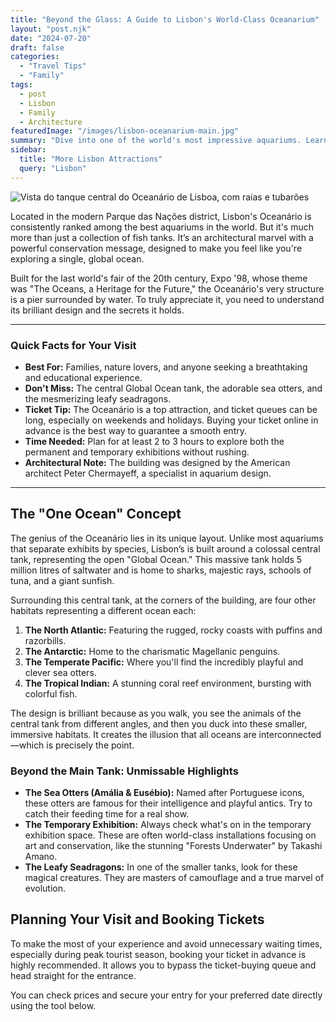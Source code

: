 ```yaml
---
title: "Beyond the Glass: A Guide to Lisbon's World-Class Oceanarium"
layout: "post.njk"
date: "2024-07-20"
draft: false
categories:
  - "Travel Tips"
  - "Family"
tags:
  - post
  - Lisbon
  - Family
  - Architecture
featuredImage: "/images/lisbon-oceanarium-main.jpg"
summary: "Dive into one of the world's most impressive aquariums. Learn about the unique 'one ocean' concept and the story behind its incredible design before your visit to Lisbon's Oceanário."
sidebar:
  title: "More Lisbon Attractions"
  query: "Lisbon"
---
```


![Vista do tanque central do Oceanário de Lisboa, com raias e tubarões](/images/lisbon-oceanarium-main.jpg)


Located in the modern Parque das Nações district, Lisbon's Oceanário is consistently ranked among the best aquariums in the world. But it's much more than just a collection of fish tanks. It’s an architectural marvel with a powerful conservation message, designed to make you feel like you're exploring a single, global ocean.

Built for the last world's fair of the 20th century, Expo '98, whose theme was "The Oceans, a Heritage for the Future," the Oceanário's very structure is a pier surrounded by water. To truly appreciate it, you need to understand its brilliant design and the secrets it holds.

---
### **Quick Facts for Your Visit**

*   **Best For:** Families, nature lovers, and anyone seeking a breathtaking and educational experience.
*   **Don't Miss:** The central Global Ocean tank, the adorable sea otters, and the mesmerizing leafy seadragons.
*   **Ticket Tip:** The Oceanário is a top attraction, and ticket queues can be long, especially on weekends and holidays. Buying your ticket online in advance is the best way to guarantee a smooth entry.
*   **Time Needed:** Plan for at least 2 to 3 hours to explore both the permanent and temporary exhibitions without rushing.
*   **Architectural Note:** The building was designed by the American architect Peter Chermayeff, a specialist in aquarium design.
---

## The "One Ocean" Concept

The genius of the Oceanário lies in its unique layout. Unlike most aquariums that separate exhibits by species, Lisbon’s is built around a colossal central tank, representing the open "Global Ocean." This massive tank holds 5 million litres of saltwater and is home to sharks, majestic rays, schools of tuna, and a giant sunfish.

Surrounding this central tank, at the corners of the building, are four other habitats representing a different ocean each:

1.  **The North Atlantic:** Featuring the rugged, rocky coasts with puffins and razorbills.
2.  **The Antarctic:** Home to the charismatic Magellanic penguins.
3.  **The Temperate Pacific:** Where you'll find the incredibly playful and clever sea otters.
4.  **The Tropical Indian:** A stunning coral reef environment, bursting with colorful fish.

The design is brilliant because as you walk, you see the animals of the central tank from different angles, and then you duck into these smaller, immersive habitats. It creates the illusion that all oceans are interconnected—which is precisely the point.

### Beyond the Main Tank: Unmissable Highlights

*   **The Sea Otters (Amália & Eusébio):** Named after Portuguese icons, these otters are famous for their intelligence and playful antics. Try to catch their feeding time for a real show.
*   **The Temporary Exhibition:** Always check what's on in the temporary exhibition space. These are often world-class installations focusing on art and conservation, like the stunning "Forests Underwater" by Takashi Amano.
*   **The Leafy Seadragons:** In one of the smaller tanks, look for these magical creatures. They are masters of camouflage and a true marvel of evolution.

## Planning Your Visit and Booking Tickets

To make the most of your experience and avoid unnecessary waiting times, especially during peak tourist season, booking your ticket in advance is highly recommended. It allows you to bypass the ticket-buying queue and head straight for the entrance.

You can check prices and secure your entry for your preferred date directly using the tool below.

<div data-gyg-href="https://widget.getyourguide.com/default/availability.frame" data-gyg-tour-id="38079" data-gyg-locale-code="en-US" data-gyg-currency="EUR" data-gyg-widget="availability" data-gyg-variant="horizontal" data-gyg-partner-id="PMW7G72"></div>